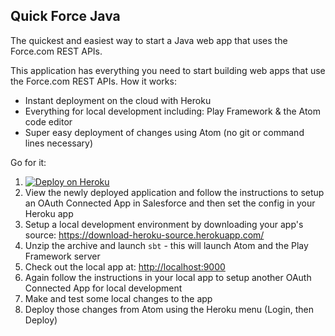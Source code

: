 Quick Force Java
----------------

The quickest and easiest way to start a Java web app that uses the Force.com REST APIs.

This application has everything you need to start building web apps that use the Force.com REST APIs.  How it works:
* Instant deployment on the cloud with Heroku
* Everything for local development including: Play Framework & the Atom code editor
* Super easy deployment of changes using Atom (no git or command lines necessary)

Go for it:

1. [![Deploy on Heroku](https://www.herokucdn.com/deploy/button.svg)](https://heroku.com/deploy)
2. View the newly deployed application and follow the instructions to setup an OAuth Connected App in Salesforce and then set the config in your Heroku app
3. Setup a local development environment by downloading your app's source: https://download-heroku-source.herokuapp.com/
4. Unzip the archive and launch `sbt` - this will launch Atom and the Play Framework server
5. Check out the local app at: [http://localhost:9000](http://localhost:9000)
6. Again follow the instructions in your local app to setup another OAuth Connected App for local development
7. Make and test some local changes to the app
8. Deploy those changes from Atom using the Heroku menu (Login, then Deploy)
